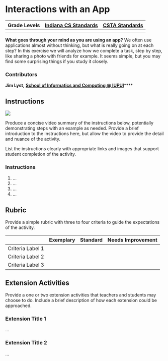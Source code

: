 # Interactions with an App

| **Grade Levels** | ****[**Indiana CS Standards**](https://www.doe.in.gov/sites/default/files/wf-stem/ind-k-12-computer-science-standards.pdf)**** | ****[**CSTA Standards**](https://www.csteachers.org/page/standards)**** |
| ---------------- | ------------------------------------------------------------------------------------------------------------------------------ | ----------------------------------------------------------------------- |
|                  |                                                                                                                                |                                                                         |

**What goes through your mind as you are using an app?** We often use applications almost without thinking, but what is really going on at each step? In this exercise we will analyze how we complete a task, step by step, like sharing a photo with friends for example. It seems simple, but you may find some surprising things if you study it closely.

### Contributors

**Jim Lyst,** [**School of Informatics and Computing @ IUPUI**](https://soic.iupui.edu)****

## **Instructions**

![](https://lh4.googleusercontent.com/xvzWGSVBkwIgOJ98U9QaPHhx3i9ZGLvROEHJ2t4-z83uyFN3Ca680iM-GgnGf\_4sJtuYgWsoNYsS0EDazAvGe1uzjUt4dbfoVgIOjrL5gWNZUIJRRuPxsZ1JMntD0F8EGiVhEd3d=s0)

Produce a concise video summary of the instructions below, potentially demonstrating steps with an example as needed. Provide a brief introduction to the instructions here, but allow the video to provide the detail and nuance of the activity.

List the instructions clearly with appropriate links and images that support student completion of the activity.

### **Instructions**

1. ...
2. ...
3. ...
4. ...

## **Rubric**

Provide a simple rubric with three to four criteria to guide the expectations of the activity.

|                  | Exemplary | Standard | Needs Improvement |
| ---------------- | --------- | -------- | ----------------- |
| Criteria Label 1 |           |          |                   |
| Criteria Label 2 |           |          |                   |
| Criteria Label 3 |           |          |                   |

## **Extension Activities**

Provide a one or two extension activities that teachers and students may choose to do. Include a brief description of how each extension could be approached.

### Extension Title 1

...

### Extension Title 2

...
